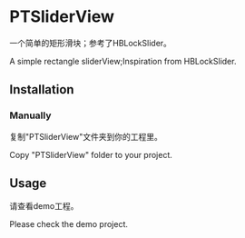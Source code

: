 
# PTSliderView

一个简单的矩形滑块；参考了HBLockSlider。

A simple rectangle sliderView;Inspiration from HBLockSlider.

## Installation
 	
### Manually

复制"PTSliderView"文件夹到你的工程里。

Copy "PTSliderView" folder to your project.

## Usage

请查看demo工程。

Please check the demo project.

